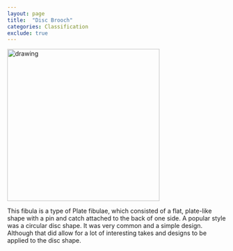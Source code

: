 ```yaml
---
layout: page
title:  "Disc Brooch"
categories: Classification
exclude: true
---
```


<img src="https://www.forumancientcoins.com/NumisWiki/images/Van_Buchem_XVI.jpg" alt="drawing" width="350"/>

This fibula is a type of Plate fibulae, which consisted of a flat, plate-like shape with a pin and catch attached to the back of one side. A popular style was a circular disc shape. It was very common and a simple design. Although that did allow for a lot of interesting takes and designs to be applied to the disc shape.
